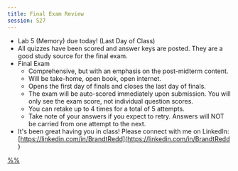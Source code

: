 ```yaml
---
title: Final Exam Review
session: S27
---
```


* Lab 5 (Memory) due today! (Last Day of Class)
* All quizzes have been scored and answer keys are posted. They are a good study source for the final exam.
* Final Exam
    * Comprehensive, but with an emphasis on the post-midterm content.
    * Will be take-home, open book, open internet.
    * Opens the first day of finals and closes the last day of finals.
    * The exam will be auto-scored immediately upon submission. You will only see the exam score, not individual question scores.
    * You can retake up to 4 times for a total of 5 attempts.
    * Take note of your answers if you expect to retry. Answers will NOT be carried from one attempt to the next.
* It's been great having you in class! Please connect with me on LinkedIn: [https://linkedin.com/in/BrandtRedd](https://linkedin.com/in/BrandtRedd
)

[%%](/Extra/Quiz6.pdf)